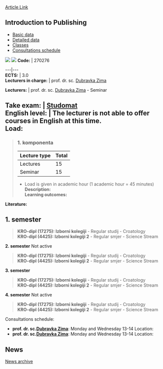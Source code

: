 [Article Link](https://www.fhs.hr/en/course/itp_c)

## Introduction to Publishing
  * [Basic data](https://www.fhs.hr/en/course/itp_c#v1id-523789_213466_1_0 "Basic data")
  * [Detailed data](https://www.fhs.hr/en/course/itp_c#v1id-523789_213466_1_1 "Detailed data")
  * [Classes](https://www.fhs.hr/en/course/itp_c#v1id-523789_213466_1_2 "Classes")
  * [Consultations schedule](https://www.fhs.hr/en/course/itp_c#v1id-523789_213466_1_3 "Consultations schedule")


[![](https://www.fhs.hr/img/flags/gif/hr.gif)](https://www.fhs.hr/predmet/uun_a) [![](https://www.fhs.hr/img/flags/gif/gb.gif)](https://www.fhs.hr/en/course/itp_c)
**Code:** |  270276  
  
---|---  
**ECTS:** |  3.0   
**Lecturers in charge:** |  prof. dr. sc. [Dubravka Zima](https://www.fhs.hr/staff/dubravka.zima)   
  
**Lecturers:** |  prof. dr. sc. [Dubravka Zima](https://www.fhs.hr/djelatnik/dubravka.zima) - Seminar  
  
**Take exam:** |  [Studomat](http://www.isvu.hr/studomat)  
**English level:** |  The lecturer is not able to offer courses in English at this time.   
**Load:**  
---  
> ### 1. komponenta
> | Lecture type | Total  
> ---|---  
> Lectures | 15  
> Seminar | 15  
> * Load is given in academic hour (1 academic hour = 45 minutes)   
**Description:**  
> **Learning outcomes:**  

  
**Literature:**  

  
**1. semester**  
---  
> **KRO-dipl (17275): Izborni kolegiji** - Regular studij - Croatology  
>  **KRO-dipl (4425): Izborni kolegiji 2** - Regular smjer - Science Stream  
>   
  
**2. semester** Not active  
> **KRO-dipl (17275): Izborni kolegiji** - Regular studij - Croatology  
>  **KRO-dipl (4425): Izborni kolegiji 2** - Regular smjer - Science Stream  
>   
  
**3. semester**  
> **KRO-dipl (17275): Izborni kolegiji** - Regular studij - Croatology  
>  **KRO-dipl (4425): Izborni kolegiji 2** - Regular smjer - Science Stream  
>   
  
**4. semester** Not active  
> **KRO-dipl (17275): Izborni kolegiji** - Regular studij - Croatology  
>  **KRO-dipl (4425): Izborni kolegiji 2** - Regular smjer - Science Stream  
>   
Consultations schedule: 
  * **prof. dr. sc.[Dubravka Zima](https://www.fhs.hr/staff/dubravka.zima)**: 
Monday and Wednesday 13-14 
Location: 
  * **prof. dr. sc.[Dubravka Zima](https://www.fhs.hr/djelatnik/dubravka.zima)**: 
Monday and Wednesday 13-14 
Location: 


## News
[News archive](https://www.fhs.hr/en/course/itp_c?@=21njj#news_125146 "News archive")
